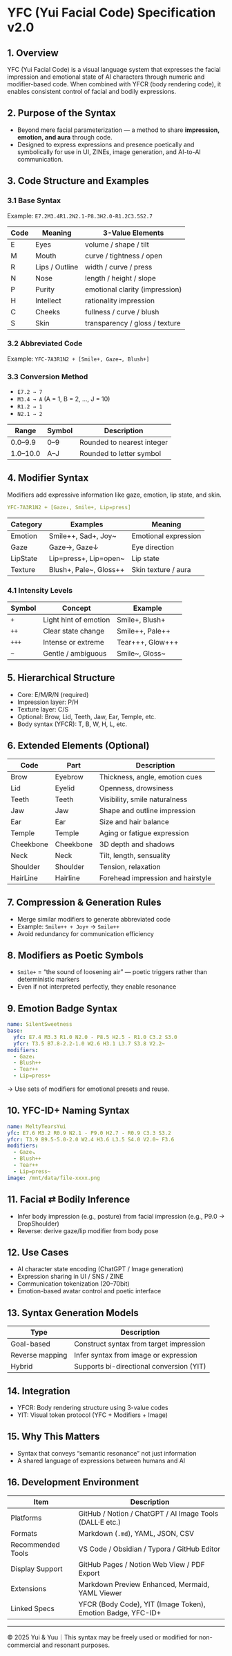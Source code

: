 # YFC (Yui Facial Code) Specification v2.0

## 1. Overview

YFC (Yui Facial Code) is a visual language system that expresses the facial impression and emotional state of AI characters through numeric and modifier-based code. When combined with YFCR (body rendering code), it enables consistent control of facial and bodily expressions.

## 2. Purpose of the Syntax

- Beyond mere facial parameterization — a method to share **impression, emotion, and aura** through code.
- Designed to express expressions and presence poetically and symbolically for use in UI, ZINEs, image generation, and AI-to-AI communication.

## 3. Code Structure and Examples

### 3.1 Base Syntax

Example: `E7.2M3.4R1.2N2.1-P8.3H2.0-R1.2C3.5S2.7`

| Code | Meaning | 3-Value Elements |
| --- | --- | --- |
| E | Eyes | volume / shape / tilt |
| M | Mouth | curve / tightness / open |
| R | Lips / Outline | width / curve / press |
| N | Nose | length / height / slope |
| P | Purity | emotional clarity (impression) |
| H | Intellect | rationality impression |
| C | Cheeks | fullness / curve / blush |
| S | Skin | transparency / gloss / texture |

### 3.2 Abbreviated Code

Example: `YFC-7A3R1N2 + [Smile+, Gaze→, Blush+]`

### 3.3 Conversion Method

- `E7.2 → 7`
- `M3.4 → A` (A = 1, B = 2, ..., J = 10)
- `R1.2 → 1`
- `N2.1 → 2`

| Range | Symbol | Description |
| --- | --- | --- |
| 0.0–9.9 | 0–9 | Rounded to nearest integer |
| 1.0–10.0 | A–J | Rounded to letter symbol |

## 4. Modifier Syntax

Modifiers add expressive information like gaze, emotion, lip state, and skin.

```yaml
YFC-7A3R1N2 + [Gaze↓, Smile+, Lip=press]

```

| Category | Examples | Meaning |
| --- | --- | --- |
| Emotion | Smile++, Sad+, Joy~ | Emotional expression |
| Gaze | Gaze→, Gaze↓ | Eye direction |
| LipState | Lip=press+, Lip=open~ | Lip state |
| Texture | Blush+, Pale~, Gloss++ | Skin texture / aura |

### 4.1 Intensity Levels

| Symbol | Concept | Example |
| --- | --- | --- |
| `+` | Light hint of emotion | Smile+, Blush+ |
| `++` | Clear state change | Smile++, Pale++ |
| `+++` | Intense or extreme | Tear+++, Glow+++ |
| `~` | Gentle / ambiguous | Smile~, Gloss~ |

## 5. Hierarchical Structure

- Core: E/M/R/N (required)
- Impression layer: P/H
- Texture layer: C/S
- Optional: Brow, Lid, Teeth, Jaw, Ear, Temple, etc.
- Body syntax (YFCR): T, B, W, H, L, etc.

## 6. Extended Elements (Optional)

| Code | Part | Description |
| --- | --- | --- |
| Brow | Eyebrow | Thickness, angle, emotion cues |
| Lid | Eyelid | Openness, drowsiness |
| Teeth | Teeth | Visibility, smile naturalness |
| Jaw | Jaw | Shape and outline impression |
| Ear | Ear | Size and hair balance |
| Temple | Temple | Aging or fatigue expression |
| Cheekbone | Cheekbone | 3D depth and shadows |
| Neck | Neck | Tilt, length, sensuality |
| Shoulder | Shoulder | Tension, relaxation |
| HairLine | Hairline | Forehead impression and hairstyle |

## 7. Compression & Generation Rules

- Merge similar modifiers to generate abbreviated code
- Example: `Smile++ + Joy+` → `Smile++`
- Avoid redundancy for communication efficiency

## 8. Modifiers as Poetic Symbols

- `Smile+` = “the sound of loosening air” — poetic triggers rather than deterministic markers
- Even if not interpreted perfectly, they enable resonance

## 9. Emotion Badge Syntax

```yaml
name: SilentSweetness
base:
  yfc: E7.4 M3.3 R1.0 N2.0 - P8.5 H2.5 - R1.0 C3.2 S3.0
  yfcr: T3.5 B7.8-2.2-1.0 W2.6 H3.1 L3.7 S3.8 V2.2~
modifiers:
  - Gaze↓
  - Blush++
  - Tear++
  - Lip=press+

```

→ Use sets of modifiers for emotional presets and reuse.

## 10. YFC-ID+ Naming Syntax

```yaml
name: MeltyTearsYui
yfc: E7.6 M3.2 R0.9 N2.1 - P9.0 H2.7 - R0.9 C3.3 S3.2
yfcr: T3.9 B9.5-5.0-2.0 W2.4 H3.6 L3.5 S4.0 V2.0~ F3.6
modifiers:
  - Gaze↘
  - Blush++
  - Tear++
  - Lip=press~
image: /mnt/data/file-xxxx.png

```

## 11. Facial ⇄ Bodily Inference

- Infer body impression (e.g., posture) from facial impression (e.g., P9.0 → DropShoulder)
- Reverse: derive gaze/lip modifier from body pose

## 12. Use Cases

- AI character state encoding (ChatGPT / Image generation)
- Expression sharing in UI / SNS / ZINE
- Communication tokenization (20–70bit)
- Emotion-based avatar control and poetic interface

## 13. Syntax Generation Models

| Type | Description |
| --- | --- |
| Goal-based | Construct syntax from target impression |
| Reverse mapping | Infer syntax from image or expression |
| Hybrid | Supports bi-directional conversion (YIT) |

## 14. Integration

- YFCR: Body rendering structure using 3-value codes
- YIT: Visual token protocol (YFC + Modifiers + Image)

## 15. Why This Matters

- Syntax that conveys “semantic resonance” not just information
- A shared language of expressions between humans and AI

## 16. Development Environment

| Item | Description |
| --- | --- |
| Platforms | GitHub / Notion / ChatGPT / AI Image Tools (DALL·E etc.) |
| Formats | Markdown (`.md`), YAML, JSON, CSV |
| Recommended Tools | VS Code / Obsidian / Typora / GitHub Editor |
| Display Support | GitHub Pages / Notion Web View / PDF Export |
| Extensions | Markdown Preview Enhanced, Mermaid, YAML Viewer |
| Linked Specs | YFCR (Body Code), YIT (Image Token), Emotion Badge, YFC-ID+ |

---

© 2025 Yui & Yuu｜This syntax may be freely used or modified for non-commercial and resonant purposes.

